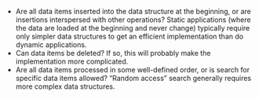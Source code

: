 - Are all data items inserted into the data structure at the beginning, or are insertions interspersed with other operations? Static applications (where the data are loaded at the beginning and never change) typically require only simpler data structures to get an efficient implementation than do dynamic applications.  
- Can data items be deleted? If so, this will probably make the implementation more complicated.  
- Are all data items processed in some well-defined order, or is search for specific data items allowed? “Random access” search generally requires more complex data structures.